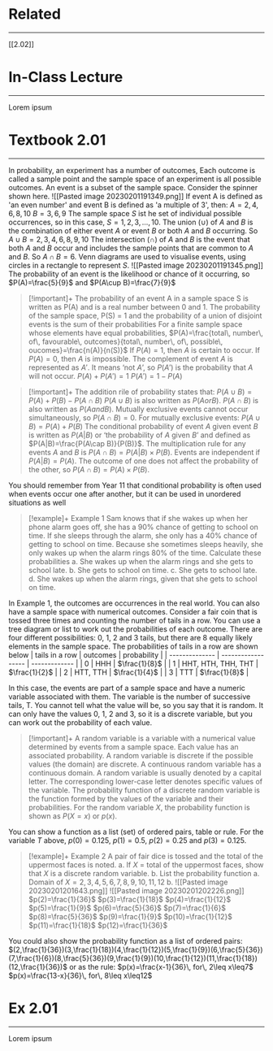 # Related
---
[[2.02]]

# In-Class Lecture
---
Lorem ipsum

# Textbook 2.01
---
In probability, an experiment has a number of outcomes, Each outcome is called a sample point and the sample space of an experiment is all possible outcomes. An event is a subset of the sample space.
Consider the spinner shown here.
![[Pasted image 20230201191349.png]]
If event A is defined as 'an even number' and event B is defined as 'a multiple of 3', then:
$A={2,4,6,8,10}$
$B={3,6,9}$
The sample space $S$ ist he set of individual possible occurrences, so in this case, $S={1,2,3,...,10}$.
The union ($\cup$) of $A$ and $B$ is the combination of either event $A$ or event $B$ or both $A$ and $B$
occurring. So $A\cup B={2,3,4,6,8,9,10}$
The intersection ($\cap$) of $A$ and $B$ is the event that both $A$ and $B$ occur and includes the sample points that are common to $A$ and $B$. So $A\cap B = {6}$.
Venn diagrams are used to visualise events, using circles in a rectangle to represent $S$.
![[Pasted image 20230201191345.png]]
The probability of an event is the likelihood or chance of it occurring, so $P(A)=\frac{5}{9}$ and $P(A\cup B)=\frac{7}{9}$
>[!important]+
>The probability of an event A in a sample space S is written as P(A) and is a real number between 0 and 1. The probability of the sample space, P(S) = 1 and the probability of a union of disjoint events is the sum of their probabilities
>For a finite sample space whose elements have equal probabilities,
>$P(A)=\frac{total\, number\, of\, favourable\, outcomes}{total\, number\, of\, possible\, oucomes}=\frac{n(A)}{n(S)}$
>If $P(A)=1$, then $A$ is certain to occur.
>If $P(A)=0$, then $A$ is impossible.
>The complement of event $A$ is represented as $A'$. It means ‘not $A$’, so $P(A')$ is the probability that $A$ will not occur.
>$P(A)+P(A')=1$
>$P(A')=1-P(A)$

>[!important]+
>The addition rile of probability states that:
>$P(A\cup B)=P(A)+P(B)-P(A\cap B)$
>$P(A\cup B)$ is also written as $P(A or B)$.
>$P(A\cap B)$ is also written as $P(A and B)$.
>Mutually exclusive events cannot occur simultaneously, so $P(A ∩ B) = 0$. For mutually exclusive events: $P(A ∪ B) = P(A) + P(B)$
>The conditional probability of event $A$ given event $B$ is written as $P(A|B)$ or ‘the probability of $A$ given $B$’ and defined as $P(A|B)=\frac{P(A\cap B)}{P(B)}$.
>The multiplication rule for any events $A$ and $B$ is $P(A\cap B)=P(A|B)\times P(B)$.
>Events are independent if $P(A|B) = P(A)$. The outcome of one does not affect the probability of the other, so $P(A ∩ B) = P(A) × P(B)$.

You should remember from Year 11 that conditional probability is often used when events occur one after another, but it can be used in unordered situations as well

>[!example]+ Example 1
>Sam knows that if she wakes up when her phone alarm goes off, she has a 90% chance of getting to school on time. If she sleeps through the alarm, she only has a 40% chance of getting to school on time. Because she sometimes sleeps heavily, she only wakes up when the alarm rings 80% of the time. Calculate these probabilities
>a. She wakes up when the alarm rings and she gets to school late.
>b. She gets to school on time.
>c. She gets to school late.
>d. She wakes up when the alarm rings, given that she gets to school on time.

In Example 1, the outcomes are occurrences in the real world. You can also have a sample space with numerical outcomes. Consider a fair coin that is tossed three times and counting the number of tails in a row. You can use a tree diagram or list to work out the probabilities of each outcome.
There are four different possibilities: 0, 1, 2 and 3 tails, but there are 8 equally likely elements in the sample space. The probabilities of tails in a row are shown below
| tails in a row | outcomes           | probability   |
| -------------- | ------------------ | ------------- |
| 0              | HHH                | $\frac{1}{8}$ |
| 1              | HHT, HTH, THH, THT | $\frac{1}{2}$ |
| 2              | HTT, TTH           | $\frac{1}{4}$ |
| 3              | TTT                | $\frac{1}{8}$              |

In this case, the events are part of a sample space and have a numeric variable associated with them. The variable is the number of successive tails, T. You cannot tell what the value will be, so you say that it is random. It can only have the values 0, 1, 2 and 3, so it is a discrete variable, but you can work out the probability of each value.
>[!important]+
>A random variable is a variable with a numerical value determined by events from a sample space. Each value has an associated probability. A random variable is discrete if the possible values (the domain) are discrete. A continuous random variable has a continuous domain.
>A random variable is usually denoted by a capital letter. The corresponding lower-case letter denotes specific values of the variable.
>The probability function of a discrete random variable is the function formed by the values of the variable and their probabilities. For the random variable $X$, the probability function is shown as $P(X = x)$ or $p(x)$.

You can show a function as a list (set) of ordered pairs, table or rule. For the variable $T$ above, $p(0) = 0.125$, $p(1) = 0.5$, $p(2) = 0.25$ and $p(3) = 0.125$.

>[!example]+ Example 2
>A pair of fair dice is tossed and the total of the uppermost faces is noted. 
>a. If $X$ = total of the uppermost faces, show that $X$ is a discrete random variable. 
>b. List the probability function
>a. Domain of $X={2,3,4,5,6,7,8,9,10,11,12}$
>b. ![[Pasted image 20230201201643.png]]
>![[Pasted image 20230201202226.png]]
>$p(2)=\frac{1}{36}$
>$p(3)=\frac{1}{18}$
>$p(4)=\frac{1}{12}$
>$p(5)=\frac{1}{9}$
>$p(6)=\frac{5}{36}$
>$p(7)=\frac{1}{6}$
>$p(8)=\frac{5}{36}$
>$p(9)=\frac{1}{9}$
>$p(10)=\frac{1}{12}$
>$p(11)=\frac{1}{18}$
>$p(12)=\frac{1}{36}$

You could also show the probability function as a list of ordered pairs:
$(2,\frac{1}{36})(3,\frac{1}{18})(4,\frac{1}{12})(5,\frac{1}{9})(6,\frac{5}{36})(7,\frac{1}{6})(8,\frac{5}{36})(9,\frac{1}{9})(10,\frac{1}{12})(11,\frac{1}{18})(12,\frac{1}{36})$
or as the rule:
$p(x)=\frac{x-1}{36}\, for\, 2\leq x\leq7$
$p(x)=\frac{13-x}{36}\, for\, 8\leq x\leq12$
# Ex 2.01
---
Lorem ipsum